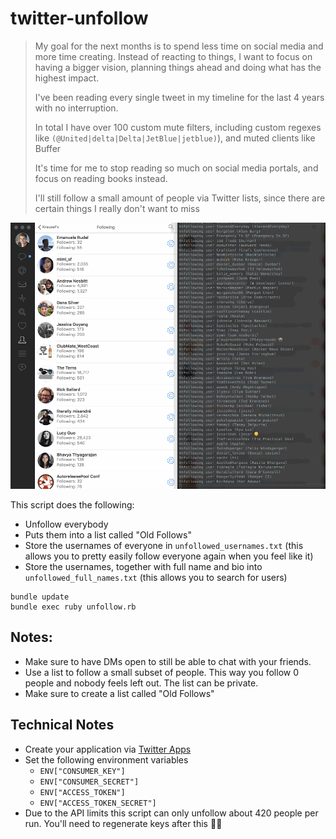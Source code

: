 # twitter-unfollow

> My goal for the next months is to spend less time on social media and more time creating. Instead of reacting to things, I want to focus on having a bigger vision, planning things ahead and doing what has the highest impact.
> 
> I've been reading every single tweet in my timeline for the last 4 years with no interruption.
> 
> In total I have over 100 custom mute filters, including custom regexes like `(@United|delta|Delta|JetBlue|jetblue)`), and muted clients like Buffer
>
> It's time for me to stop reading so much on social media portals, and focus on reading books instead.
> 
> I'll still follow a small amount of people via Twitter lists, since there are certain things I really don't want to miss

![unfollow.gif](unfollow.gif)

This script does the following:

- Unfollow everybody
- Puts them into a list called "Old Follows"
- Store the usernames of everyone in `unfollowed_usernames.txt` (this allows you to pretty easily follow everyone again when you feel like it)
- Store the usernames, together with full name and bio into `unfollowed_full_names.txt` (this allows you to search for users)

```
bundle update
bundle exec ruby unfollow.rb
```

## Notes:
- Make sure to have DMs open to still be able to chat with your friends.
- Use a list to follow a small subset of people. This way you follow 0 people and nobody feels left out. The list can be private.
- Make sure to create a list called "Old Follows"

## Technical Notes
- Create your application via [Twitter Apps](https://apps.twitter.com)
- Set the following environment variables
  - `ENV["CONSUMER_KEY"]`
  - `ENV["CONSUMER_SECRET"]`
  - `ENV["ACCESS_TOKEN"]`
  - `ENV["ACCESS_TOKEN_SECRET"]`
- Due to the API limits this script can only unfollow about 420 people per run. You'll need to regenerate keys after this 🤷‍♀️

